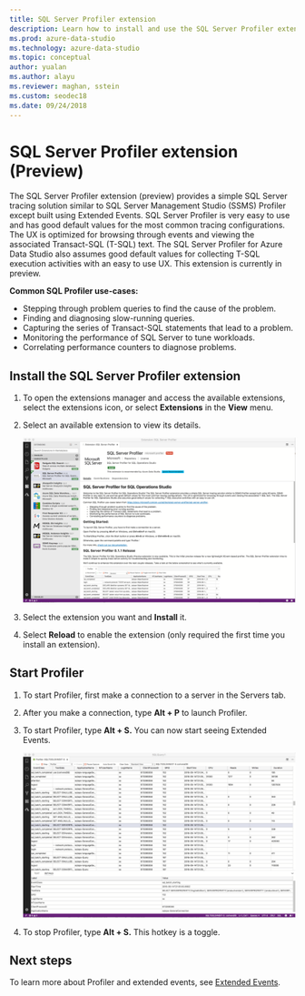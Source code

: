 ```yaml
---
title: SQL Server Profiler extension
description: Learn how to install and use the SQL Server Profiler extension. An easy-to-use SQL Server tracing solution similar to SSMS Profiler.
ms.prod: azure-data-studio
ms.technology: azure-data-studio
ms.topic: conceptual
author: yualan
ms.author: alayu
ms.reviewer: maghan, sstein
ms.custom: seodec18
ms.date: 09/24/2018
---
```


# SQL Server Profiler extension (Preview)

The SQL Server Profiler extension (preview) provides a simple SQL Server tracing solution similar to SQL Server Management Studio (SSMS) Profiler except built using Extended Events. SQL Server Profiler is very easy to use and has good default values for the most common tracing configurations. The UX is optimized for browsing through events and viewing the associated Transact-SQL (T-SQL) text. The SQL Server Profiler for Azure Data Studio also assumes good default values for collecting T-SQL execution activities with an easy to use UX. This extension is currently in preview.

**Common SQL Profiler use-cases:**

- Stepping through problem queries to find the cause of the problem.
- Finding and diagnosing slow-running queries.
- Capturing the series of Transact-SQL statements that lead to a problem.
- Monitoring the performance of SQL Server to tune workloads.
- Correlating performance counters to diagnose problems.

## Install the SQL Server Profiler extension

1. To open the extensions manager and access the available extensions, select the extensions icon, or select **Extensions** in the **View** menu.
2. Select an available extension to view its details.

    ![Profiler Extension Manager](media/sql-server-profiler-extension/profiler-extension.png)

3. Select the extension you want and **Install** it.
4. Select **Reload** to enable the extension (only required the first time you install an extension).

## Start Profiler

1. To start Profiler, first make a connection to a server in the Servers tab.
2. After you make a connection, type **Alt + P** to launch Profiler.
3. To start Profiler, type **Alt + S.** You can now start seeing Extended Events.

    ![View profiler](media/sql-server-profiler-extension/view-profiler.png)

4. To stop Profiler, type **Alt + S.** This hotkey is a toggle.

## Next steps

To learn more about Profiler and extended events, see [Extended Events](../../relational-databases/extended-events/extended-events.md).